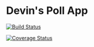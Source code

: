 # Devin's Poll App

[![Build Status](https://travis-ci.org/devmcdonald/swe1-app.svg?branch=master)](https://travis-ci.org/devmcdonald/swe1-app)

[![Coverage Status](https://coveralls.io/repos/github/devmcdonald/swe1-app/badge.svg?branch=master)](https://coveralls.io/github/devmcdonald/swe1-app?branch=master)
